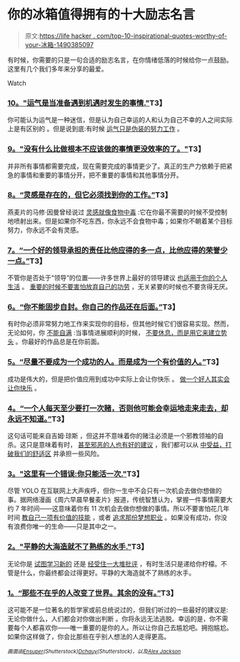 # 你的冰箱值得拥有的十大励志名言

> 原文:[https://life hacker . com/top-10-inspirational-quotes-worthy-of-your-冰箱-1490385097](https://lifehacker.com/top-10-inspirational-quotes-worthy-of-your-refrigerator-1490385097)

有时候，你需要的只是一句合适的励志名言，在你情绪低落的时候给你一点鼓励。这里有几个我们多年来分享的最爱。

Watch

### [10。"运气是当准备遇到机遇时发生的事情."](http://lifehacker.com/luck-is-what-happens-when-preparation-meets-opportunit-821189862)T3】

你可能认为运气是一种迷信，但是认为自己幸运的人和认为自己不幸的人之间实际上是有区别的 。但是说到底:有时候 [运气只是伪装的努力工作](http://lifehacker.com/opportunity-looks-a-lot-like-hard-work-1148174025) 。

### [9。"没有什么比做根本不应该做的事情更没效率的了。"](http://lifehacker.com/nothing-is-less-productive-than-doing-what-should-not-913219214)T3】

并非所有事情都需要完成，现在需要完成的事情更少了。真正的生产力依赖于把紧急的事情和重要的事情分开，把不重要的事情和其他事情分开。

### [8。“灵感是存在的，但它必须找到你的工作。”](http://lifehacker.com/inspiration-exists-but-it-has-to-find-you-working-5824923)T3】

燕麦片的马修·因曼曾经说过 [灵感就像食物中毒](https://lifehacker.com/inspiration-is-like-food-poisoning-5966443) :它在你最不需要的时候不受控制地喷射出来。但是如果你不吃东西，你永远不会食物中毒；如果你不朝着某个目标努力，你永远不会有灵感。

### [7。“一个好的领导承担的责任比他应得的多一点，比他应得的荣誉少一点。”](http://lifehacker.com/classic-leadership-skills-you-should-apply-to-your-soci-1425624672)T3】

不管你是否处于“领导”的位置——许多世界上最好的领导建议 [也适用于你的个人生活](https://lifehacker.com/classic-leadership-skills-you-should-apply-to-your-soci-1425624672) 。 [重要的时候不要害怕放弃自己的功劳](http://lifehacker.com/how-can-i-get-the-credit-i-deserve-when-my-boss-is-a-sp-5910027) ，无关紧要的时候也不要贪得无厌。

### [6。“你不能固步自封。你自己的作品还在后面。”](http://lifehacker.com/you-cant-rest-on-your-laurels-your-own-body-of-work-i-5957911)T3】

有时你必须非常努力地工作来实现你的目标，但其他时候它们很容易实现。然而，无论如何，你 [不能自满](https://lifehacker.com/force-yourself-to-think-ahead-by-getting-uncomfortable-5732725) :当事情进展顺利的时候， [不要休息，而是用它来建立势头](http://lifehacker.com/how-to-energize-your-career-to-continue-growing-learni-5851291) 。你最好的作品总是在你前面。

### [5。“尽量不要成为一个成功的人。而是成为一个有价值的人。”](http://lifehacker.com/try-not-to-become-a-man-of-success-rather-become-a-ma-1460884136)T3】

成功是伟大的，但是把价值应用到成功中实际上会让你快乐 。 [做一个好人其实会让你快乐](http://lifehacker.com/want-to-be-happier-stop-doing-these-10-things-right-no-5991218) 。

### [4。“一个人每天至少要打一次赌，否则他可能会幸运地走来走去，却永远不知道。”](http://lifehacker.com/10-surprisingly-inspirational-quotes-from-evil-people-1454328362)T3】

这句话可能来自吉姆·琼斯 ，但这并不意味着你的赌注必须是一个邪教领袖的自杀。这只是意味着有时， [甚至邪恶的人也有好的建议](https://lifehacker.com/10-surprisingly-inspirational-quotes-from-evil-people-1454328362) ，我们都可以从 [中受益，打破我们的舒适区](http://lifehacker.com/the-science-of-breaking-out-of-your-comfort-zone-and-w-656426705) 并承担一些风险。

### [3。"这里有一个错误:你只能活一次."](http://lifehacker.com/here-is-something-false-you-only-live-once-1341420748)T3】

尽管 YOLO 在互联网上大声疾呼，但你一生中不会只有一次机会去做你想做的事。据网络漫画《周六早晨早餐麦片》报道，传统智慧认为，掌握一件事情需要大约 7 年时间——这意味着你有 11 次机会去做你想做的事情。所以不要害怕花几年时间 [教自己一项有价值的技能](https://lifehacker.com/top-10-highly-desired-skills-you-can-teach-yourself-5905835) ，或者 [追求那份梦想职业](http://lifehacker.com/how-to-pick-a-career-you-actually-like-5978475) 。如果没有成功，你没有浪费你唯一的生命——只是其中之一。

### [2。"平静的大海造就不了熟练的水手."](http://lifehacker.com/a-smooth-sea-never-made-a-skillful-sailor-514449168)T3】

无论你是 [试图学习新的](https://lifehacker.com/how-to-get-over-the-i-suck-barrier-when-learning-a-ne-5914207) 还是 [经受住一大堆批评](http://lifehacker.com/how-can-i-learn-to-take-criticism-without-taking-it-per-5915488) ，有时生活只是递给你柠檬。不管是什么，你最终都会过得更好。平静的大海造就不了熟练的水手。

### [1。“那些不在乎的人改变了世界。其余的没有。”](http://inoveryourhead.net/the-complete-guide-to-not-giving-a-fuck/)T3】

这可能不是一位著名的哲学家或前总统说过的，但我们听过的一些最好的建议是:无论你做什么，人们都会对你做出判断 。你将永远无法逃脱。幸运的是，你不需要每个人都喜欢你——唯一重要的是你的人。所以让你自己去尴尬吧。拥抱尴尬。如果你这样做了，你会比那些在乎别人想法的人走得更高。

<small>*画面由*</small>[<small>*Ensuper*</small>](http://www.shutterstock.com/pic.mhtml?id=87419336&src=id)<small>*(Shutterstock)*</small>[<small>*Dchauy*</small>](http://www.shutterstock.com/pic.mhtml?id=123139318&src=id)<small>*(Shutterstock)，以及*</small>[<small>*Alex Jackson*</small>](http://www.shutterstock.com/pic-3129921/stock-photo-cartwheel-on-a-deserted-beach.html)